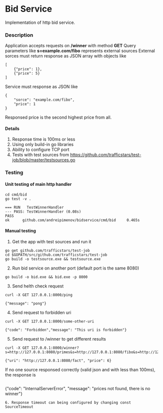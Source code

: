 # Bid Service
Implementation of http bid service.

### Description

Application accepts requests on **/winner** with method **GET**
Query parameters like **s=example.com/fibo** represents external sources
External sorces must return response as JSON array with objects like 
```
[
    {"price": 1},
    {"price": 5}
]
```

Service must response as JSON like 
```
{
    "sorce": "example.com/fibo",
    "price": 1
}
```
Responsed price is the second highest price from all.

#### Details

1. Response time is 100ms or less
2. Using only build-in go libraries
3. Ability to configure TCP port
4. Tests with test sources from <https://github.com/trafficstars/test-job/blob/master/testsources.go>

### Testing

#### Unit testing of main http handler
```
cd cmd/bid
go test -v .
```
```
=== RUN   TestWinnerHandler
--- PASS: TestWinnerHandler (0.08s)
PASS
ok      github.com/andreipimenov/bidservice/cmd/bid     0.465s
```
#### Manual testing
1. Get the app with test sources and run it
```
go get github.com/trafficstars/test-job
cd $GOPATH/src/github.com/trafficstars/test-job
go build -o testsource.exe && testsource.exe
```
2. Run bid service on another port (default port is the same 8080)
```
go build -o bid.exe && bid.exe -p 8000
```
3. Send helth check request
```
curl -X GET 127.0.0.1:8000/ping
```
```
{"message": "pong"}
```
4. Send request to forbidden uri
```
curl -X GET 127.0.0.1:8000/some-other-uri 
```
```
{"code": "Forbidden","message": "This uri is forbidden"}
```
5. Send request to /winner to get different results
```
curl -X GET 127.0.0.1:8000/winner?s=http://127.0.0.1:8080/primes&s=http://127.0.0.1:8080/fibo&s=http://127.0.0.1:8080/fact
```
```
{"uri": "http://127.0.0.1:8080/fact", "price": 6}
```
If no one source responsed correctly (valid json and with less than 100ms), the response is
```
```
{"code": "InternalServerError", "message": "prices not found, there is no winner"}
```
6. Response timeout can being configured by changing const SourceTimeout
